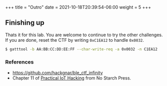 +++
title = "Outro"
date = 2021-10-18T20:39:54-06:00
weight = 5
+++


## Finishing up

Thats it for this lab. You are welcome to continue to try the other challenges.
If you are done, reset the CTF by writing `0xC1EA12` to handle `0x0032`.

```bash
$ gatttool -b AA:BB:CC:DD:EE:FF --char-write-req -a 0x0032 -n C1EA12
```

### References
- <a href="https://github.com/hackgnar/ble_ctf_infinity">https://github.com/hackgnar/ble_ctf_infinity</a>
- Chapter 11 of <a href="https://nostarch.com/practical-iot-hacking">Practical IoT Hacking</a> from No Starch Press.
